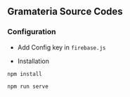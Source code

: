 ## Gramateria Source Codes

### Configuration

- Add Config key in ``firebase.js``

- Installation
```
npm install
```
```
npm run serve
```
